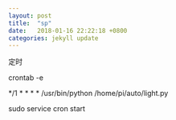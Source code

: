 ```yaml
---
layout: post
title:  "sp"
date:   2018-01-16 22:22:18 +0800
categories: jekyll update
---
```


定时


crontab -e

*/1 * * * * /usr/bin/python /home/pi/auto/light.py


sudo service cron start
